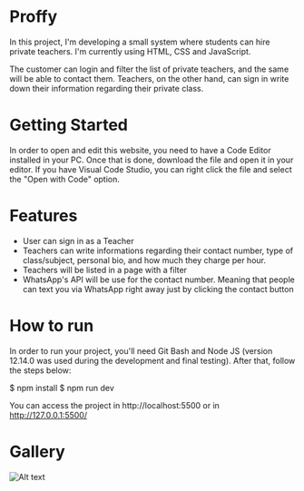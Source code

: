 # Proffy
In this project, I'm developing a small system where students can hire private teachers. I'm currently using HTML, CSS and JavaScript.

The customer can login and filter the list of private teachers, and the same will be able to contact them. Teachers, on the other hand, can sign in write down their information regarding their private class.

# Getting Started

In order to open and edit this website, you need to have a Code Editor installed in your PC. Once that is done, download the file and open it in your editor. If you have Visual Code Studio, you can right click the file and select the "Open with Code" option.

# Features 

- User can sign in as a Teacher
- Teachers can write informations regarding their contact number, type of class/subject, personal bio, and how much they charge per hour. 
- Teachers will be listed in a page with a filter
- WhatsApp's API will be use for the contact number. Meaning that people can text you via WhatsApp right away just by clicking the contact button

# How to run


In order to run your project, you'll need Git Bash and Node JS (version 12.14.0 was used during the development and final testing). After that, follow the steps below:

$ npm install
$ npm run dev

You can access the project in http://localhost:5500 or in http://127.0.0.1:5500/

# Gallery 

![Alt text](https://imgur.com/xKCSv7y)
